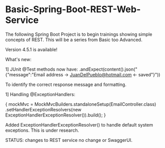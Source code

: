 # Basic-Spring-Boot-REST-Web-Service
The following Spring Boot Project is to begin trainings showing simple concepts of REST. This will be a series from Basic too Advanced.

Version 4.5.1 is available! 

What's new: 

1] JUnit @Test methods now have: 
  				.andExpect(content().json("{\"message\":\"Email address -> JuanDelPueblo@hotmail.com <- saved\"}"))

To identify the correct response message and formatting. 

1] Handling @ExceptionHandlers: 

{
  mockMvc = MockMvcBuilders.standaloneSetup(EmailController.class)
				.setHandlerExceptionResolvers(new ExceptionHandlerExceptionResolver()).build();
}

Added ExceptionHandlerExceptionResolver() to handle default system exceptions. This is under research. 

STATUS: changes to REST service no change or SwaggerUI.
